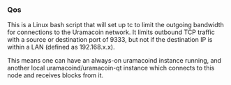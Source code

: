 ### Qos ###

This is a Linux bash script that will set up tc to limit the outgoing bandwidth for connections to the Uramacoin network. It limits outbound TCP traffic with a source or destination port of 9333, but not if the destination IP is within a LAN (defined as 192.168.x.x).

This means one can have an always-on uramacoind instance running, and another local uramacoind/uramacoin-qt instance which connects to this node and receives blocks from it.
